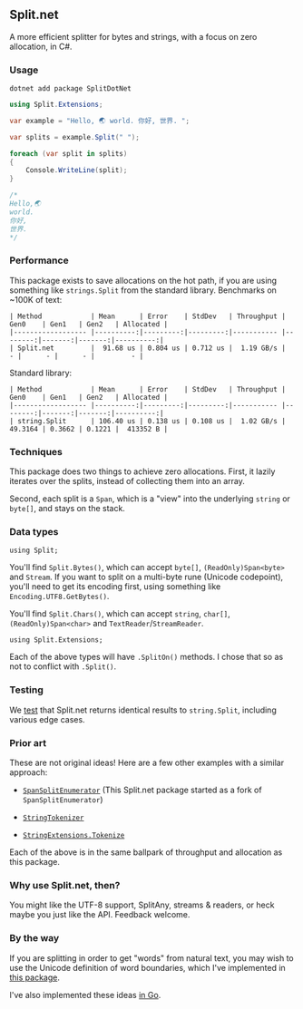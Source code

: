## Split.net

A more efficient splitter for bytes and strings, with a focus on zero allocation, in C#.

### Usage

```
dotnet add package SplitDotNet
```

```csharp
using Split.Extensions;

var example = "Hello, 🌏 world. 你好, 世界. ";

var splits = example.Split(" ");

foreach (var split in splits)
{
    Console.WriteLine(split);
}

/*
Hello,🌏
world.
你好,
世界.
*/
```

### Performance

This package exists to save allocations on the hot path, if you are using something like `strings.Split` from the standard library. Benchmarks on ~100K of text:

```
| Method            | Mean      | Error    | StdDev   | Throughput | Gen0    | Gen1   | Gen2   | Allocated |
|------------------ |----------:|---------:|---------:|----------- |--------:|-------:|-------:|----------:|
| Split.net         |  91.68 us | 0.804 us | 0.712 us |  1.19 GB/s |       - |      - |      - |         - |
```

Standard library:

```
| Method            | Mean      | Error    | StdDev   | Throughput | Gen0    | Gen1   | Gen2   | Allocated |
|------------------ |----------:|---------:|---------:|----------- |--------:|-------:|-------:|----------:|
| string.Split      | 106.40 us | 0.138 us | 0.108 us |  1.02 GB/s | 49.3164 | 0.3662 | 0.1221 |  413352 B |
```

### Techniques

This package does two things to achieve zero allocations. First, it lazily iterates over the splits, instead of collecting them into an array.

Second, each split is a `Span`, which is a "view" into the underlying `string` or `byte[]`, and stays on the stack.

### Data types

`using Split;`

You'll find `Split.Bytes()`, which can accept `byte[]`, `(ReadOnly)Span<byte>` and `Stream`. If you want to split on a multi-byte rune (Unicode codepoint), you'll need to get its encoding first, using something like `Encoding.UTF8.GetBytes()`.

You'll find `Split.Chars()`, which can accept `string`, `char[]`, `(ReadOnly)Span<char>` and `TextReader`/`StreamReader`.

`using Split.Extensions;`

Each of the above types will have `.SplitOn()` methods. I chose that so as not to conflict with `.Split()`.

### Testing

We [test](https://github.com/clipperhouse/Split.net/tree/main/Tests) that Split.net returns identical results to `string.Split`, including various edge cases.

### Prior art

These are not original ideas! Here are a few other examples with a similar approach:

- [`SpanSplitEnumerator`](https://github.com/dotnet/runtime/pull/104534) (This Split.net package started as a fork of `SpanSplitEnumerator`)

- [`StringTokenizer`](https://learn.microsoft.com/en-us/dotnet/core/extensions/primitives#the-stringtokenizer-type)

- [`StringExtensions.Tokenize`](https://learn.microsoft.com/en-us/dotnet/api/microsoft.toolkit.highperformance.extensions.stringextensions.tokenize?view=win-comm-toolkit-dotnet-6.1)

Each of the above is in the same ballpark of throughput and allocation as this package.

### Why use Split.net, then?

You might like the UTF-8 support, SplitAny, streams & readers, or heck maybe you just like the API. Feedback welcome.

### By the way

If you are splitting in order to get "words" from natural text, you may wish to use the Unicode definition of word boundaries, which I've implemented in [this package](https://github.com/clipperhouse/uax29.net).

I've also implemented these ideas [in Go](https://github.com/clipperhouse/split).
